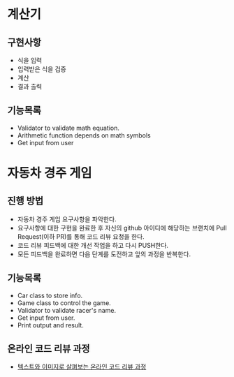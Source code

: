 # 계산기
## 구현사항
- 식을 입력
- 입력받은 식을 검증
- 계산
- 결과 출력

## 기능목록
- Validator to validate math equation.
- Arithmetic function depends on math symbols
- Get input from user

# 자동차 경주 게임
## 진행 방법
* 자동차 경주 게임 요구사항을 파악한다.
* 요구사항에 대한 구현을 완료한 후 자신의 github 아이디에 해당하는 브랜치에 Pull Request(이하 PR)를 통해 코드 리뷰 요청을 한다.
* 코드 리뷰 피드백에 대한 개선 작업을 하고 다시 PUSH한다.
* 모든 피드백을 완료하면 다음 단계를 도전하고 앞의 과정을 반복한다.

## 기능목록
- Car class to store info.
- Game class to control the game.
- Validator to validate racer's name.
- Get input from user.
- Print output and result.

## 온라인 코드 리뷰 과정
* [텍스트와 이미지로 살펴보는 온라인 코드 리뷰 과정](https://github.com/next-step/nextstep-docs/tree/master/codereview)
